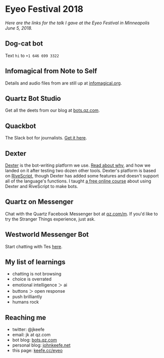 # Eyeo Festival 2018

_Here are the links for the talk I gave at the Eyeo Festival in Minneapolis June 5, 2018._

## Dog-cat bot 
Text `hi` to `+1 646 699 3322`

## Infomagical from Note to Self 
Details and audio files from are still up at [infomagical.org](http://infomagical.org).

## Quartz Bot Studio
Get all the deets from our blog at [bots.qz.com](https://bots.qz.com).

## Quackbot
The Slack bot for journalists. [Get it here](http://documentcloud.org/quackbot).

## Dexter
[Dexter](https://rundexter.com) is the bot-writing platform we use. [Read about why](https://bots.qz.com/1360/we-found-the-best-tool-for-building-chat-bots/), and how we landed on it after testing two dozen other tools. Dexter's platform is based on [RiveScript](https://www.rivescript.com/docs/tutorial), though Dexter has added some features and doesn't support all of the language's functions. I taught [a free online course](https://journalismcourses.org/BB0205.html) about using Dexter and RiveScript to make bots. 

## Quartz on Messenger 
Chat with the Quartz Facebook Messenger bot at [qz.com/m](https://qz.com/m). If you'd like to try the Stranger Things experience, just ask.

## Westworld Messenger Bot
Start chatting with Tes [here](https://m.me/WestworldHBO).

## My list of learnings

- chatting is not browsing
- choice is overrated
- emotional intelligence ＞ ai
- buttons ＞ open response
- push brilliantly
- humans rock

## Reaching me

- twitter: @jkeefe
- email: jk at qz.com
- bot blog: [bots.qz.com](https://bots.qz.com)
- personal blog: [johnkeefe.net](http://johnkeefe.net)
- this page: [keefe.cc/eyeo](http://keefe.cc/eyeo)

